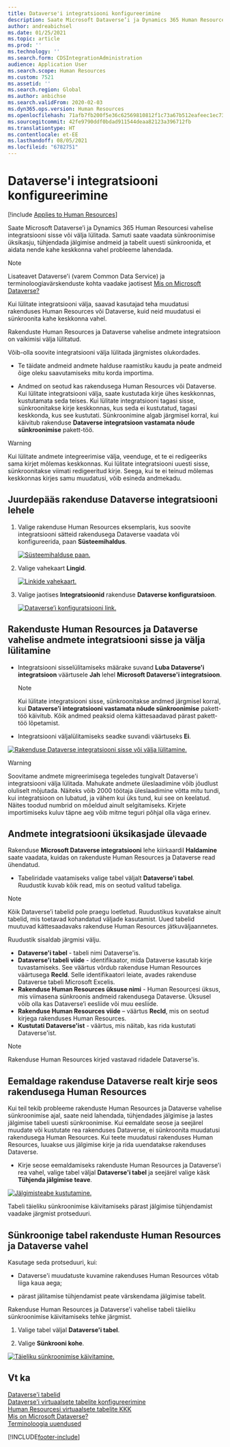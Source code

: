 ```yaml
---
title: Dataverse'i integratsiooni konfigureerimine
description: Saate Microsoft Dataverse’i ja Dynamics 365 Human Resourcesi vahelise integratsiooni sisse või välja lülitada. Samuti saate vaadata sünkroonimise üksikasju, tühjendada jälgimise andmeid ja tabelit uuesti sünkroonida, et aidata nende kahe keskkonna vahel probleeme lahendada.
author: andreabichsel
ms.date: 01/25/2021
ms.topic: article
ms.prod: ''
ms.technology: ''
ms.search.form: CDSIntegrationAdministration
audience: Application User
ms.search.scope: Human Resources
ms.custom: 7521
ms.assetid: ''
ms.search.region: Global
ms.author: anbichse
ms.search.validFrom: 2020-02-03
ms.dyn365.ops.version: Human Resources
ms.openlocfilehash: 71afb7fb200f5e36c62569810812f1c73a67b512eafeec1ec73f755025b238d9
ms.sourcegitcommit: 42fe9790ddf0bdad911544deaa82123a396712fb
ms.translationtype: HT
ms.contentlocale: et-EE
ms.lasthandoff: 08/05/2021
ms.locfileid: "6782751"
---
```

# <a name="configure-dataverse-integration"></a>Dataverse'i integratsiooni konfigureerimine

[!include [Applies to Human Resources](../includes/applies-to-hr.md)]

Saate Microsoft Dataverse’i ja Dynamics 365 Human Resourcesi vahelise integratsiooni sisse või välja lülitada. Samuti saate vaadata sünkroonimise üksikasju, tühjendada jälgimise andmeid ja tabelit uuesti sünkroonida, et aidata nende kahe keskkonna vahel probleeme lahendada.

> [!NOTE]
> Lisateavet Dataverse'i (varem Common Data Service) ja terminoloogiavärskenduste kohta vaadake jaotisest [Mis on Microsoft Dataverse?](/powerapps/maker/data-platform/data-platform-intro)

Kui lülitate integratsiooni välja, saavad kasutajad teha muudatusi rakenduses Human Resources või Dataverse, kuid neid muudatusi ei sünkroonita kahe keskkonna vahel.

Rakenduste Human Resources ja Dataverse vahelise andmete integratsioon on vaikimisi välja lülitatud.

Võib-olla soovite integratsiooni välja lülitada järgmistes olukordades.

- Te täidate andmeid andmete halduse raamistiku kaudu ja peate andmeid õige oleku saavutamiseks mitu korda importima.

- Andmed on seotud kas rakendusega Human Resources või Dataverse. Kui lülitate integratsiooni välja, saate kustutada kirje ühes keskkonnas, kustutamata seda teises. Kui lülitate integratsiooni tagasi sisse, sünkroonitakse kirje keskkonnas, kus seda ei kustutatud, tagasi keskkonda, kus see kustutati. Sünkroonimine algab järgmisel korral, kui käivitub rakenduse **Dataverse integratsioon vastamata nõude sünkroonimise** pakett-töö.

> [!WARNING]
> Kui lülitate andmete integreerimise välja, veenduge, et te ei redigeeriks sama kirjet mõlemas keskkonnas. Kui lülitate integratsiooni uuesti sisse, sünkroonitakse viimati redigeeritud kirje. Seega, kui te ei teinud mõlemas keskkonnas kirjes samu muudatusi, võib esineda andmekadu.

## <a name="access-the-dataverse-integration-page"></a>Juurdepääs rakenduse Dataverse integratsiooni lehele

1. Valige rakenduse Human Resources eksemplaris, kus soovite integratsiooni sätteid rakendusega Dataverse vaadata või konfigureerida, paan **Süsteemihaldus**.

    [![Süsteemihalduse paan.](./media/hr-select-system-administration.png)](./media/hr-select-system-administration.png)

2. Valige vahekaart **Lingid**.

    [![Linkide vahekaart.](./media/hr-system-administration-links.png)](./media/hr-system-administration-links.png)

3. Valige jaotises **Integratsioonid** rakenduse **Dataverse konfiguratsioon**.

    [![Dataverse’i konfiguratsiooni link.](./media/hr-admin-integration-dataverse-select.png)](./media/hr-admin-integration-dataverse-select.png)

## <a name="turn-data-integration-between-human-resources-and-dataverse-on-or-off"></a>Rakenduste Human Resources ja Dataverse vahelise andmete integratsiooni sisse ja välja lülitamine

- Integratsiooni sisselülitamiseks määrake suvand **Luba Dataverse'i integratsioon** väärtusele **Jah** lehel **Microsoft Dataverse'i integratsioon**.

    > [!NOTE]
    > Kui lülitate integratsiooni sisse, sünkroonitakse andmed järgmisel korral, kui **Dataverse’i integratsiooni vastamata nõude sünkroonimise** pakett-töö käivitub. Kõik andmed peaksid olema kättesaadavad pärast pakett-töö lõpetamist.

- Integratsiooni väljalülitamiseks seadke suvandi väärtuseks **Ei**.

[![Rakenduse Dataverse integratsiooni sisse või välja lülitamine.](./media/hr-admin-integration-dataverse-enable-disable.png)](./media/hr-admin-integration-dataverse-enable-disable.png)

> [!WARNING]
> Soovitame andmete migreerimisega tegeledes tungivalt Dataverse'i integratsiooni välja lülitada. Mahukate andmete üleslaadimine võib jõudlust oluliselt mõjutada. Näiteks võib 2000 töötaja üleslaadimine võtta mitu tundi, kui integratsioon on lubatud, ja vähem kui üks tund, kui see on keelatud. Näites toodud numbrid on mõeldud ainult selgitamiseks. Kirjete importimiseks kuluv täpne aeg võib mitme teguri põhjal olla väga erinev.

## <a name="view-data-integration-details"></a>Andmete integratsiooni üksikasjade ülevaade

Rakenduse **Microsoft Dataverse integratsiooni** lehe kiirkaardil **Haldamine** saate vaadata, kuidas on rakenduste Human Resources ja Dataverse read ühendatud.

- Tabeliridade vaatamiseks valige tabel väljalt **Dataverse'i tabel**. Ruudustik kuvab kõik read, mis on seotud valitud tabeliga.

> [!NOTE]
> Kõik Dataverse’i tabelid pole praegu loetletud. Ruudustikus kuvatakse ainult tabelid, mis toetavad kohandatud väljade kasutamist. Uued tabelid muutuvad kättesaadavaks rakenduse Human Resources jätkuväljaannetes.

Ruudustik sisaldab järgmisi välju.

- **Dataverse'i tabel** - tabeli nimi Dataverse'is.
- **Dataverse'i tabeli viide** - identifikaator, mida Dataverse kasutab kirje tuvastamiseks. See väärtus võrdub rakenduse Human Resources väärtusega **RecId**. Selle identifikaatori leiate, avades rakenduse Dataverse tabeli Microsoft Excelis.
- **Rakenduse Human Resources üksuse nimi** - Human Resourcesi üksus, mis viimasena sünkroonis andmeid rakendusega Dataverse. Üksusel võib olla kas Dataverse’i eesliide või muu eesliide.
- **Rakenduse Human Resources viide** – väärtus **RecId**, mis on seotud kirjega rakenduses Human Resources.
- **Kustutati Dataverse'ist** - väärtus, mis näitab, kas rida kustutati Dataverse'ist.

> [!NOTE]
> Rakenduse Human Resources kirjed vastavad ridadele Dataverse'is.

## <a name="remove-the-association-of-a-human-resources-record-from-a-dataverse-row"></a>Eemaldage rakenduse Dataverse realt kirje seos rakendusega Human Resources

Kui teil tekib probleeme rakenduste Human Resources ja Dataverse vahelise sünkroonimise ajal, saate neid lahendada, tühjendades jälgimise ja lastes jälgimise tabeli uuesti sünkroonimise. Kui eemaldate seose ja seejärel muudate või kustutate rea rakenduses Dataverse, ei sünkroonita muudatusi rakendusega Human Resources. Kui teete muudatusi rakenduses Human Resources, luuakse uus jälgimise kirje ja rida uuendatakse rakenduses Dataverse.

- Kirje seose eemaldamiseks rakenduste Human Resources ja Dataverse'i rea vahel, valige tabel väljal **Dataverse'i tabel** ja seejärel valige käsk **Tühjenda jälgimise teave**.

[![Jälgimisteabe kustutamine.](./media/hr-admin-integration-dataverse-clear-tracking.png)](./media/hr-admin-integration-dataverse-clear-tracking.png)

Tabeli täieliku sünkroonimise käivitamiseks pärast jälgimise tühjendamist vaadake järgmist protseduuri.

## <a name="sync-a-table-between-human-resources-and-dataverse"></a>Sünkroonige tabel rakenduste Human Resources ja Dataverse vahel

Kasutage seda protseduuri, kui:

- Dataverse'i muudatuste kuvamine rakenduses Human Resources võtab liiga kaua aega;

- pärast jälitamise tühjendamist peate värskendama jälgimise tabelit.

Rakenduse Human Resources ja Dataverse'i vahelise tabeli täieliku sünkroonimise käivitamiseks tehke järgmist.

1. Valige tabel väljal **Dataverse'i tabel**.

2. Valige **Sünkrooni kohe**.

[![Täieliku sünkroonimise käivitamine.](./media/hr-admin-integration-dataverse-sync-now.png)](./media/hr-admin-integration-dataverse-sync-now.png)

## <a name="see-also"></a>Vt ka

[Dataverse'i tabelid](hr-developer-entities.md)<br>
[Dataverse'i virtuaalsete tabelite konfigureerimine](hr-admin-integration-common-data-service-virtual-entities.md)<br>
[Human Resourcesi virtuaalsete tabelite KKK](hr-admin-virtual-entity-faq.md)<br>
[Mis on Microsoft Dataverse?](/powerapps/maker/data-platform/data-platform-intro)<br>
[Terminoloogia uuendused](/powerapps/maker/data-platform/data-platform-intro#terminology-updates)


[!INCLUDE[footer-include](../includes/footer-banner.md)]
